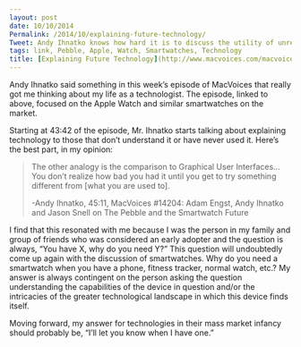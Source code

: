 ```yaml
---
layout: post
date: 10/10/2014
Permalink: /2014/10/explaining-future-technology/
Tweet: Andy Ihnatko knows how hard it is to discuss the utility of unreleased technology.
tags: link, Pebble, Apple, Watch, Smartwatches, Technology
title: [Explaining Future Technology](http://www.macvoices.com/macvoices-14204-adam-engst-andy-ihnatko-jason-snell-pebble-smartwatch-future/)
---
```


<p>Andy Ihnatko said something in this week&#8217;s episode of MacVoices that really got me thinking about my life as a technologist. The episode, linked to above, focused on the Apple Watch and similar smartwatches on the market.</p>

<p>Starting at 43:42 of the episode, Mr. Ihnatko starts talking about explaining technology to those that don&#8217;t understand it or have never used it. Here&#8217;s the best part, in my opinion:</p>

<blockquote>
  <p>The other analogy is the comparison to Graphical User Interfaces&#8230; You don&#8217;t realize how bad you had it until you get to try something different from [what you are used to].</p>
  
  <p>-Andy Ihnatko, 45:11, MacVoices #14204: Adam Engst, Andy Ihnatko and Jason Snell on The Pebble and the Smartwatch Future</p>
</blockquote>

<p>I find that this resonated with me because I was the person in my family and group of friends who was considered an early adopter and the question is always, &#8220;You have X, why do you need Y?&#8221; This question will undoubtedly come up again with the discussion of smartwatches. Why do you need a smartwatch when you have a phone, fitness tracker, normal watch, etc.? My answer is always contingent on the person asking the question understanding the capabilities of the device in question and/or the intricacies of the greater technological landscape in which this device finds itself.</p>

<p>Moving forward, my answer for technologies in their mass market infancy should probably be, &#8220;I&#8217;ll let you know when I have one.&#8221;</p>